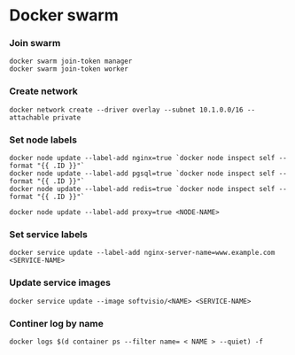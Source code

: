 # Docker swarm

### Join swarm

```shell
docker swarm join-token manager
docker swarm join-token worker
```

### Create network

```shell
docker network create --driver overlay --subnet 10.1.0.0/16 --attachable private
```

### Set node labels

```shell
docker node update --label-add nginx=true `docker node inspect self --format "{{ .ID }}"`
docker node update --label-add pgsql=true `docker node inspect self --format "{{ .ID }}"`
docker node update --label-add redis=true `docker node inspect self --format "{{ .ID }}"`

docker node update --label-add proxy=true <NODE-NAME>
```

### Set service labels

```shell
docker service update --label-add nginx-server-name=www.example.com <SERVICE-NAME>
```

### Update service images

```shell
docker service update --image softvisio/<NAME> <SERVICE-NAME>
```

### Continer log by name

```shell
docker logs $(d container ps --filter name= < NAME > --quiet) -f
```
